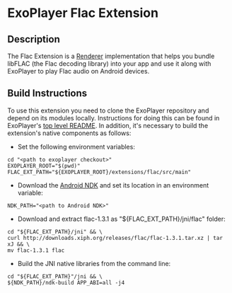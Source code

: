 # ExoPlayer Flac Extension #

## Description ##

The Flac Extension is a [Renderer][] implementation that helps you bundle
libFLAC (the Flac decoding library) into your app and use it along with
ExoPlayer to play Flac audio on Android devices.

[Renderer]: https://google.github.io/ExoPlayer/doc/reference/com/google/android/exoplayer2/Renderer.html

## Build Instructions ##

To use this extension you need to clone the ExoPlayer repository and depend on
its modules locally. Instructions for doing this can be found in ExoPlayer's
[top level README][]. In addition, it's necessary to build the extension's
native components as follows:

* Set the following environment variables:

```
cd "<path to exoplayer checkout>"
EXOPLAYER_ROOT="$(pwd)"
FLAC_EXT_PATH="${EXOPLAYER_ROOT}/extensions/flac/src/main"
```

* Download the [Android NDK][] and set its location in an environment variable:

```
NDK_PATH="<path to Android NDK>"
```

* Download and extract flac-1.3.1 as "${FLAC_EXT_PATH}/jni/flac" folder:

```
cd "${FLAC_EXT_PATH}/jni" && \
curl http://downloads.xiph.org/releases/flac/flac-1.3.1.tar.xz | tar xJ && \
mv flac-1.3.1 flac
```

* Build the JNI native libraries from the command line:

```
cd "${FLAC_EXT_PATH}"/jni && \
${NDK_PATH}/ndk-build APP_ABI=all -j4
```

[top level README]: https://github.com/google/ExoPlayer/blob/release-v2/README.md
[Android NDK]: https://developer.android.com/tools/sdk/ndk/index.html
